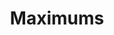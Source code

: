 ---
layout: piece
collection_: animals
title: Maximums
id: maximums
media: Acrylic
dimensions: 11" x 13"
description: Layered acrylic and painted with popsicle sticks.
price: $300
create_date: 2015
availability: sold
---